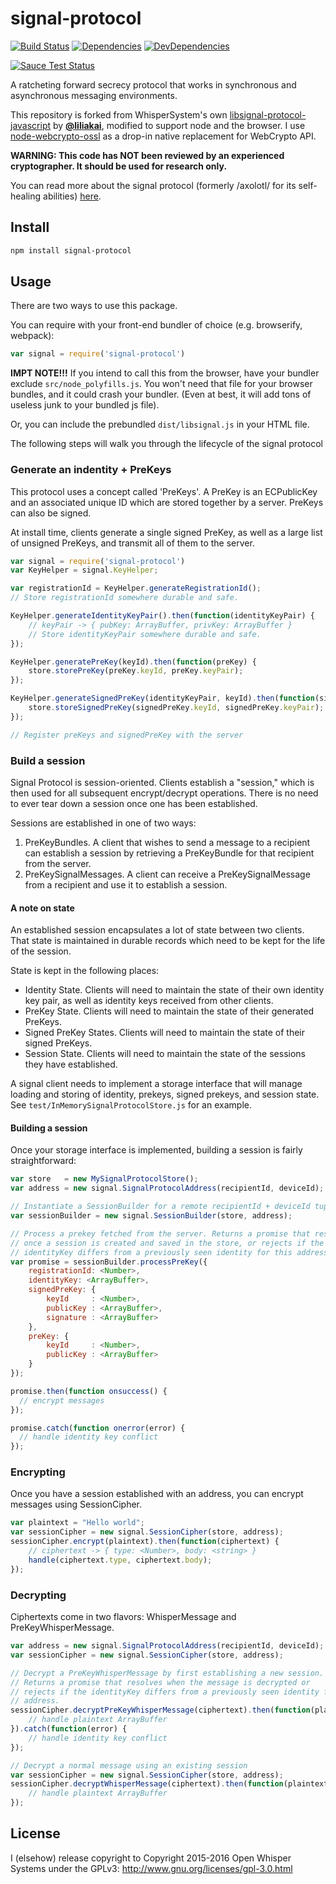 # signal-protocol

[![Build Status](https://travis-ci.org/elsehow/signal-protocol.svg?branch=master)](https://travis-ci.org/elsehow/signal-protocol)
[![Dependencies](https://david-dm.org/elsehow/signal-protocol/status.svg)](https://david-dm.org/elsehow/signal-protocol)
[![DevDependencies](https://david-dm.org/elsehow/signal-protocol/dev-status.svg)](https://david-dm.org/elsehow/signal-protocol?type=dev)

[![Sauce Test Status](https://saucelabs.com/browser-matrix/elsehow.svg)](https://saucelabs.com/u/elsehow)


A ratcheting forward secrecy protocol that works in synchronous and
asynchronous messaging environments.

This repository is forked from WhisperSystem's own [libsignal-protocol-javascript](https://github.com/WhisperSystems/libsignal-protocol-javascript) by **[@liliakai](https://github.com/liliakai)**, modified to support node and the browser. I use [node-webcrypto-ossl](https://github.com/PeculiarVentures/node-webcrypto-ossl) as a drop-in native replacement for WebCrypto API.

**WARNING: This code has NOT been reviewed by an experienced cryptographer. It should be used for research only.**

You can read more about the signal protocol 
(formerly /axolotl/ for its self-healing abilities)
[here](https://whispersystems.org/blog/advanced-ratcheting/).

## Install

```sh
npm install signal-protocol
```

## Usage

There are two ways to use this package.

You can require with your front-end bundler of choice (e.g. browserify, webpack):

```js
var signal = require('signal-protocol')
```

**IMPT NOTE!!!** If you intend to call this from the browser, have your bundler exclude `src/node_polyfills.js`. You won't need that file for your browser bundles, and it could crash your bundler. (Even at best, it will add tons of useless junk to your bundled js file).

Or, you can include the prebundled `dist/libsignal.js` in your HTML file.

The following steps will walk you through the lifecycle of the signal protocol

### Generate an indentity + PreKeys

This protocol uses a concept called 'PreKeys'. A PreKey is an ECPublicKey and
an associated unique ID which are stored together by a server. PreKeys can also
be signed.

At install time, clients generate a single signed PreKey, as well as a large
list of unsigned PreKeys, and transmit all of them to the server.

```js
var signal = require('signal-protocol')
var KeyHelper = signal.KeyHelper;

var registrationId = KeyHelper.generateRegistrationId();
// Store registrationId somewhere durable and safe.

KeyHelper.generateIdentityKeyPair().then(function(identityKeyPair) {
    // keyPair -> { pubKey: ArrayBuffer, privKey: ArrayBuffer }
    // Store identityKeyPair somewhere durable and safe.
});

KeyHelper.generatePreKey(keyId).then(function(preKey) {
    store.storePreKey(preKey.keyId, preKey.keyPair);
});

KeyHelper.generateSignedPreKey(identityKeyPair, keyId).then(function(signedPreKey) {
    store.storeSignedPreKey(signedPreKey.keyId, signedPreKey.keyPair);
});

// Register preKeys and signedPreKey with the server
```

### Build a session

Signal Protocol is session-oriented. Clients establish a "session," which is
then used for all subsequent encrypt/decrypt operations. There is no need to
ever tear down a session once one has been established.

Sessions are established in one of two ways:

1. PreKeyBundles. A client that wishes to send a message to a recipient can
   establish a session by retrieving a PreKeyBundle for that recipient from the
   server.
1. PreKeySignalMessages. A client can receive a PreKeySignalMessage from a
   recipient and use it to establish a session.

#### A note on state

An established session encapsulates a lot of state between two clients. That
state is maintained in durable records which need to be kept for the life of
the session.

State is kept in the following places:

* Identity State. Clients will need to maintain the state of their own identity
  key pair, as well as identity keys received from other clients.
* PreKey State. Clients will need to maintain the state of their generated
  PreKeys.
* Signed PreKey States. Clients will need to maintain the state of their signed
  PreKeys.
* Session State. Clients will need to maintain the state of the sessions they
  have established.

A signal client needs to implement a storage interface that will manage
loading and storing of identity, prekeys, signed prekeys, and session state.
See `test/InMemorySignalProtocolStore.js` for an example.

#### Building a session

Once your storage interface is implemented, building a session is fairly straightforward:

```js
var store   = new MySignalProtocolStore();
var address = new signal.SignalProtocolAddress(recipientId, deviceId);

// Instantiate a SessionBuilder for a remote recipientId + deviceId tuple.
var sessionBuilder = new signal.SessionBuilder(store, address);

// Process a prekey fetched from the server. Returns a promise that resolves
// once a session is created and saved in the store, or rejects if the
// identityKey differs from a previously seen identity for this address.
var promise = sessionBuilder.processPreKey({
    registrationId: <Number>,
    identityKey: <ArrayBuffer>,
    signedPreKey: {
        keyId     : <Number>,
        publicKey : <ArrayBuffer>,
        signature : <ArrayBuffer>
    },
    preKey: {
        keyId     : <Number>,
        publicKey : <ArrayBuffer>
    }
});

promise.then(function onsuccess() {
  // encrypt messages
});

promise.catch(function onerror(error) {
  // handle identity key conflict
});
```


### Encrypting

Once you have a session established with an address, you can encrypt messages
using SessionCipher.

```js
var plaintext = "Hello world";
var sessionCipher = new signal.SessionCipher(store, address);
sessionCipher.encrypt(plaintext).then(function(ciphertext) {
    // ciphertext -> { type: <Number>, body: <string> }
    handle(ciphertext.type, ciphertext.body);
});
```

### Decrypting

Ciphertexts come in two flavors: WhisperMessage and PreKeyWhisperMessage.

```js
var address = new signal.SignalProtocolAddress(recipientId, deviceId);
var sessionCipher = new signal.SessionCipher(store, address);

// Decrypt a PreKeyWhisperMessage by first establishing a new session.
// Returns a promise that resolves when the message is decrypted or
// rejects if the identityKey differs from a previously seen identity for this
// address.
sessionCipher.decryptPreKeyWhisperMessage(ciphertext).then(function(plaintext) {
    // handle plaintext ArrayBuffer
}).catch(function(error) {
    // handle identity key conflict
});

// Decrypt a normal message using an existing session
var sessionCipher = new signal.SessionCipher(store, address);
sessionCipher.decryptWhisperMessage(ciphertext).then(function(plaintext) {
    // handle plaintext ArrayBuffer
});
```

## License

I (elsehow) release copyright to
Copyright 2015-2016 Open Whisper Systems 
under the GPLv3: http://www.gnu.org/licenses/gpl-3.0.html
